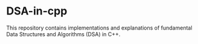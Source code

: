 # DSA-in-cpp
This repository contains implementations and explanations of fundamental Data Structures and Algorithms (DSA) in C++. 
